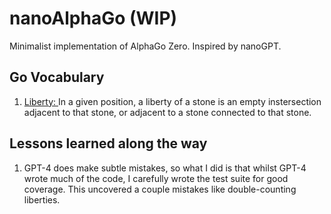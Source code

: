 # nanoAlphaGo (WIP)
Minimalist implementation of AlphaGo Zero. Inspired by nanoGPT.

## Go Vocabulary
1. <u> Liberty: </u> In a given position, a liberty of a stone is an empty instersection adjacent to that stone, or adjacent to a stone connected to that stone.

## Lessons learned along the way
1. GPT-4 does make subtle mistakes, so what I did is that whilst GPT-4 wrote
   much of the code, I carefully wrote the test suite for good coverage. This
uncovered a couple mistakes like double-counting liberties.
